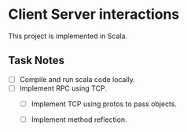 # Client Server interactions
This project is implemented in Scala.


## Task Notes
- [ ] Compile and run scala code locally.
- [ ] Implement RPC using TCP.
  - [ ] Implement TCP using protos to pass objects.
  - [ ] Implement method reflection.


